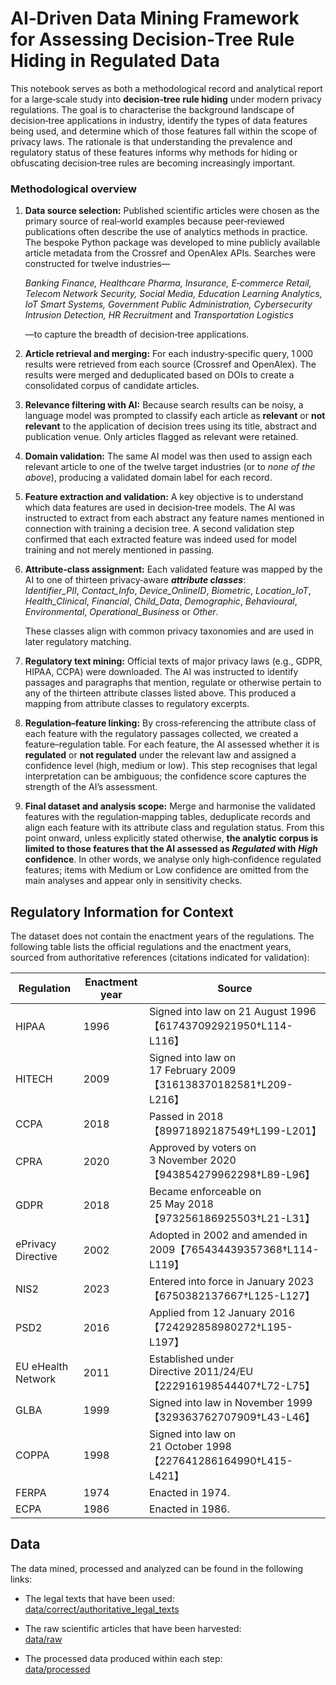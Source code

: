 # AI‑Driven Data Mining Framework for Assessing Decision‑Tree Rule Hiding in Regulated Data


This notebook serves as both a methodological record and analytical report for a large‑scale study into **decision‑tree rule hiding** under modern privacy regulations.  The goal is to characterise the background landscape of decision‑tree applications in industry, identify the types of data features being used, and determine which of those features fall within the scope of privacy laws.  The rationale is that understanding the prevalence and regulatory status of these features informs why methods for hiding or obfuscating decision‑tree rules are becoming increasingly important.

### Methodological overview

1. **Data source selection:** Published scientific articles were chosen as the primary source of real‑world examples because peer‑reviewed publications often describe the use of analytics methods in practice.  The bespoke Python package was developed to mine publicly available article metadata from the Crossref and OpenAlex APIs.  Searches were constructed for twelve industries—  

    *Banking Finance, Healthcare Pharma, Insurance, E‑commerce Retail, Telecom Network Security, Social Media, Education Learning Analytics, IoT Smart Systems, Government Public Administration, Cybersecurity Intrusion Detection, HR Recruitment* and *Transportation Logistics*   
   
    —to capture the breadth of decision‑tree applications.

2. **Article retrieval and merging:** For each industry‑specific query, 1 000 results were retrieved from each source (Crossref and OpenAlex).  The results were merged and deduplicated based on DOIs to create a consolidated corpus of candidate articles.

3. **Relevance filtering with AI:** Because search results can be noisy, a language model was prompted to classify each article as **relevant** or **not relevant** to the application of decision trees using its title, abstract and publication venue.  Only articles flagged as relevant were retained.

4. **Domain validation:** The same AI model was then used to assign each relevant article to one of the twelve target industries (or to *none of the above*), producing a validated domain label for each record.

5. **Feature extraction and validation:** A key objective is to understand which data features are used in decision‑tree models.  The AI was instructed to extract from each abstract any feature names mentioned in connection with training a decision tree.  A second validation step confirmed that each extracted feature was indeed used for model training and not merely mentioned in passing.

6. **Attribute‑class assignment:** Each validated feature was mapped by the AI to one of thirteen privacy‑aware ***attribute classes***:   
    *Identifier_PII*, *Contact_Info*, *Device_OnlineID*, *Biometric*, *Location_IoT*, *Health_Clinical*, *Financial*, *Child_Data*, *Demographic*, *Behavioural*, *Environmental*, *Operational_Business* or *Other*.  
   
    These classes align with common privacy taxonomies and are used in later regulatory matching.

7. **Regulatory text mining:** Official texts of major privacy laws (e.g., GDPR, HIPAA, CCPA) were downloaded.  The AI was instructed to identify passages and paragraphs that mention, regulate or otherwise pertain to any of the thirteen attribute classes listed above.  This produced a mapping from attribute classes to regulatory excerpts.

8. **Regulation–feature linking:** By cross‑referencing the attribute class of each feature with the regulatory passages collected, we created a feature–regulation table.  For each feature, the AI assessed whether it is **regulated** or **not regulated** under the relevant law and assigned a confidence level (high, medium or low).  This step recognises that legal interpretation can be ambiguous; the confidence score captures the strength of the AI’s assessment.

9. **Final dataset and analysis scope:** Merge and harmonise the validated features with the regulation‑mapping tables, deduplicate records and align each feature with its attribute class and regulation status. From this point onward, unless explicitly stated otherwise, **the analytic corpus is limited to those features that the AI assessed as *Regulated* with *High* confidence**. In other words, we analyse only high‑confidence regulated features; items with Medium or Low confidence are omitted from the main analyses and appear only in sensitivity checks.



## Regulatory Information for Context

The dataset does not contain the enactment years of the regulations. The following table lists the official regulations and the enactment years, sourced from authoritative references (citations indicated for validation):

| Regulation | Enactment year | Source |
|-----------|---------------|-------|
| HIPAA | 1996 | Signed into law on 21 August 1996【617437092921950†L114-L116】 |
| HITECH | 2009 | Signed into law on 17 February 2009【316138370182581†L209-L216】 |
| CCPA | 2018 | Passed in 2018【89971892187549†L199-L201】 |
| CPRA | 2020 | Approved by voters on 3 November 2020【943854279962298†L89-L96】 |
| GDPR | 2018 | Became enforceable on 25 May 2018【973256186925503†L21-L31】 |
| ePrivacy Directive | 2002 | Adopted in 2002 and amended in 2009【765434439357368†L114-L119】 |
| NIS2 | 2023 | Entered into force in January 2023【6750382137667†L125-L127】 |
| PSD2 | 2016 | Applied from 12 January 2016【724292858980272†L195-L197】 |
| EU eHealth Network | 2011 | Established under Directive 2011/24/EU【222916198544407†L72-L75】 |
| GLBA | 1999 | Signed into law in November 1999【329363762707909†L43-L46】 |
| COPPA | 1998 | Signed into law on 21 October 1998【227641286164990†L415-L421】 |
| FERPA | 1974 | Enacted in 1974. |
| ECPA | 1986 | Enacted in 1986. |


## Data
The data mined, processed and analyzed can be found in the following links:    
* The legal texts that have been used:    
[data/correct/authoritative_legal_texts](https://houtest-my.sharepoint.com/:u:/g/personal/alexios_veskoukis_ac_eap_gr/ER2A2pP_cWVIkjfaZ1lIZvABybHAz7H2K3i-CqoBMV9WIg?e=GpjNTd)

* The raw scientific articles that have been harvested:    
[data/raw](https://houtest-my.sharepoint.com/:u:/g/personal/alexios_veskoukis_ac_eap_gr/EbLx71aohqRMiEWly4U5uEEBEDwppDJway76QY7h7aylmg?e=dM1XFH)

* The processed data produced within each step:    
[data/processed](https://houtest-my.sharepoint.com/:u:/g/personal/alexios_veskoukis_ac_eap_gr/Eb6wSjVIH-5FqG15uJ2QM5EBrMQ9ho7-RM2OAkdpTaDa3Q?e=HsEhiD)

